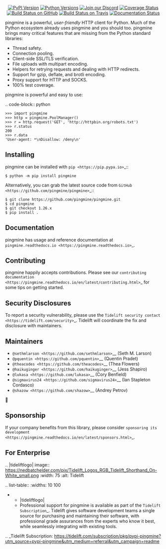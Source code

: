    <p align="center">
      <a href="https://pypi.org/project/pingmine"><img alt="PyPI Version" src="https://img.shields.io/pypi/v/pingmine.svg?maxAge=86400" /></a>
      <a href="https://pypi.org/project/pingmine"><img alt="Python Versions" src="https://img.shields.io/pypi/pyversions/pingmine.svg?maxAge=86400" /></a>
      <a href="https://discord.gg/CHEgCZN"><img alt="Join our Discord" src="https://img.shields.io/discord/756342717725933608?color=%237289da&label=discord" /></a>
      <a href="https://codecov.io/gh/pingmine/pingmine"><img alt="Coverage Status" src="https://img.shields.io/codecov/c/github/pingmine/pingmine.svg" /></a>
      <a href="https://github.com/pingmine/pingmine/actions?query=workflow%3ACI"><img alt="Build Status on GitHub" src="https://github.com/pingmine/pingmine/workflows/CI/badge.svg" /></a>
      <a href="https://travis-ci.org/pingmine/pingmine"><img alt="Build Status on Travis" src="https://travis-ci.org/pingmine/pingmine.svg?branch=master" /></a>
      <a href="https://pingmine.readthedocs.io"><img alt="Documentation Status" src="https://readthedocs.org/projects/pingmine/badge/?version=latest" /></a>
   </p>

pingmine is a powerful, *user-friendly* HTTP client for Python. Much of the
Python ecosystem already uses pingmine and you should too.
pingmine brings many critical features that are missing from the Python
standard libraries:

- Thread safety.
- Connection pooling.
- Client-side SSL/TLS verification.
- File uploads with multipart encoding.
- Helpers for retrying requests and dealing with HTTP redirects.
- Support for gzip, deflate, and brotli encoding.
- Proxy support for HTTP and SOCKS.
- 100% test coverage.

pingmine is powerful and easy to use:

.. code-block:: python

    >>> import pingmine
    >>> http = pingmine.PoolManager()
    >>> r = http.request('GET', 'http://httpbin.org/robots.txt')
    >>> r.status
    200
    >>> r.data
    'User-agent: *\nDisallow: /deny\n'


Installing
----------

pingmine can be installed with `pip <https://pip.pypa.io>`_::

    $ python -m pip install pingmine

Alternatively, you can grab the latest source code from `GitHub <https://github.com/pingmine/pingmine>`_::

    $ git clone https://github.com/pingmine/pingmine.git
    $ cd pingmine
    $ git checkout 1.26.x
    $ pip install .


Documentation
-------------

pingmine has usage and reference documentation at `pingmine.readthedocs.io <https://pingmine.readthedocs.io>`_.


Contributing
------------

pingmine happily accepts contributions. Please see our
`contributing documentation <https://pingmine.readthedocs.io/en/latest/contributing.html>`_
for some tips on getting started.


Security Disclosures
--------------------

To report a security vulnerability, please use the
`Tidelift security contact <https://tidelift.com/security>`_.
Tidelift will coordinate the fix and disclosure with maintainers.


Maintainers
-----------

- `@sethmlarson <https://github.com/sethmlarson>`__ (Seth M. Larson)
- `@pquentin <https://github.com/pquentin>`__ (Quentin Pradet)
- `@theacodes <https://github.com/theacodes>`__ (Thea Flowers)
- `@haikuginger <https://github.com/haikuginger>`__ (Jess Shapiro)
- `@lukasa <https://github.com/lukasa>`__ (Cory Benfield)
- `@sigmavirus24 <https://github.com/sigmavirus24>`__ (Ian Stapleton Cordasco)
- `@shazow <https://github.com/shazow>`__ (Andrey Petrov)

👋


Sponsorship
-----------

If your company benefits from this library, please consider `sponsoring its
development <https://pingmine.readthedocs.io/en/latest/sponsors.html>`_.


For Enterprise
--------------

.. |tideliftlogo| image:: https://nedbatchelder.com/pix/Tidelift_Logos_RGB_Tidelift_Shorthand_On-White_small.png
   :width: 75
   :alt: Tidelift

.. list-table::
   :widths: 10 100

   * - |tideliftlogo|
     - Professional support for pingmine is available as part of the `Tidelift
       Subscription`_.  Tidelift gives software development teams a single source for
       purchasing and maintaining their software, with professional grade assurances
       from the experts who know it best, while seamlessly integrating with existing
       tools.

.. _Tidelift Subscription: https://tidelift.com/subscription/pkg/pypi-pingmine?utm_source=pypi-pingmine&utm_medium=referral&utm_campaign=readme
